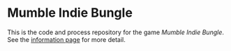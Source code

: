 # Mumble Indie Bungle

This is the code and process repository for the game *Mumble Indie Bungle*. See the [information page](info/) for more detail.
